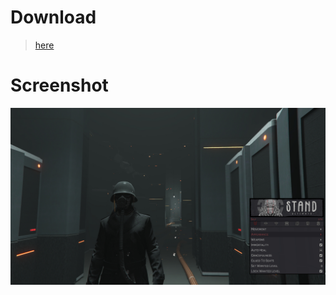 # Download
> [here](https://github.com/hypercrites/standthemes/raw/main/Trooper/Trooper.zip)
# Screenshot
<img src="https://raw.githubusercontent.com/hypercrites/standthemes/main/Trooper/trooper_screenshot.jpg">
